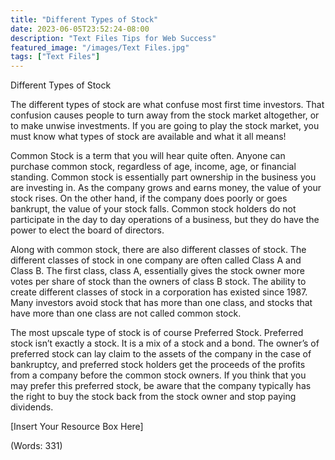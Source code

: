 ```yaml
---
title: "Different Types of Stock"
date: 2023-06-05T23:52:24-08:00
description: "Text Files Tips for Web Success"
featured_image: "/images/Text Files.jpg"
tags: ["Text Files"]
---
```


Different Types of Stock


The different types of stock are what confuse most first time investors. That confusion causes people to turn away from the stock market altogether, or to make unwise investments. If you are going to play the stock market, you must know what types of stock are available and what it all means!

Common Stock is a term that you will hear quite often. Anyone can purchase common stock, regardless of age, income, age, or financial standing. Common stock is essentially part ownership in the business you are investing in. As the company grows and earns money, the value of your stock rises. On the other hand, if the company does poorly or goes bankrupt, the value of your stock falls. Common stock holders do not participate in the day to day operations of a business, but they do have the power to elect the board of directors. 

Along with common stock, there are also different classes of stock. The different classes of stock in one company are often called Class A and Class B. The first class, class A, essentially gives the stock owner more votes per share of stock than the owners of class B stock. The ability to create different classes of stock in a corporation has existed since 1987. Many investors avoid stock that has more than one class, and stocks that have more than one class are not called common stock. 

The most upscale type of stock is of course Preferred Stock. Preferred stock isn’t exactly a stock. It is a mix of a stock and a bond. The owner’s of preferred stock can lay claim to the assets of the company in the case of bankruptcy, and preferred stock holders get the proceeds of the profits from a company before the common stock owners. If you think that you may prefer this preferred stock, be aware that the company typically has the right to buy the stock back from the stock owner and stop paying dividends. 

[Insert Your Resource Box Here]

(Words: 331)



 


